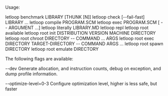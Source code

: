 Usage:

  letloop benchmark LIBRARY [THUNK [N]]
  letloop check [--fail-fast] LIBRARY ...
  letloop compile PROGRAM.SCM
  letloop exec PROGRAM.SCM [ -- ARGUMENT ...]
  letloop literally LIBRARY.MD
  letloop repl
  letloop root available
  letloop root init DISTRIBUTION VERSION MACHINE DIRECTORY
  letloop root chroot DIRECTORY -- COMMAND ... ARGS
  letloop root exec DIRECTORY TARGET-DIRECTORY -- COMMAND ARGS ...
  letloop root spawn DIRECTORY
  letloop root emulate DIRECTORY
  
The following flags are available:

  --dev Generate allocation, and instruction counts, debug on
        exception, and dump profile information.

  --optimize-level=0-3 Configure optimization level, higher is less
                       safe, but faster
